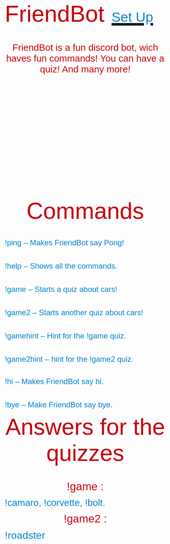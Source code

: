 <!DOCTYPE HTML PUBLIC "-//W3C//DTD HTML 4.0 Transitional//EN">
<HTML>
<HEAD>
	<META HTTP-EQUIV="CONTENT-TYPE" CONTENT="text/html; charset=windows-1252">
	<TITLE></TITLE>
	<META NAME="GENERATOR" CONTENT="OpenOffice 4.1.7  (Win32)">
	<META NAME="AUTHOR" CONTENT="Rodrigo Oliveira">
	<META NAME="CREATED" CONTENT="20200913;16375912">
	<META NAME="CHANGEDBY" CONTENT="Rodrigo Oliveira">
	<META NAME="CHANGED" CONTENT="20200913;17090728">
	<STYLE TYPE="text/css">
	<!--
		@page { margin: 0.79in }
		P { margin-bottom: 0.08in }
		A:link { so-language: zxx }
	-->
	</STYLE>
</HEAD>
<BODY LANG="" DIR="LTR">
<P ALIGN=JUSTIFY STYLE="margin-bottom: 0in"><FONT COLOR="#c5000b"><SPAN STYLE="background: transparent">
<FONT FACE="Dimbo, sans-serif"><FONT SIZE=7 STYLE="font-size: 60pt"><FONT SIZE=7 STYLE="font-size: 54pt">FriendBot</FONT>
      <FONT SIZE=7 STYLE="font-size: 32pt">                       
</FONT><A HREF="https://discord.com/oauth2/authorize?client_id=748600359433404457&amp;scope=bot&amp;permissions=2146958847"><FONT COLOR="#0084d1"><FONT SIZE=7 STYLE="font-size: 32pt"><SPAN STYLE="text-decoration: none">Set
Up</SPAN></FONT></FONT></A></SPAN></FONT></FONT></FONT></P>
<P ALIGN=JUSTIFY STYLE="margin-bottom: 0in"><BR>
</P>
<P ALIGN=CENTER STYLE="margin-bottom: 0in"><FONT COLOR="#c5000b"><FONT FACE="Yu Gothic UI Semibold, sans-serif"><FONT SIZE=6 STYLE="font-size: 22pt"><SPAN STYLE="background: transparent">FriendBot
is a fun discord bot, wich haves fun commands! You can have a quiz! And many
more! </SPAN></FONT></FONT></FONT>
</P>
<P ALIGN=CENTER STYLE="margin-bottom: 0in"><BR>
</P>
<P ALIGN=CENTER STYLE="margin-bottom: 0in"><BR>
</P>
<P ALIGN=CENTER STYLE="margin-bottom: 0in"><BR>
</P>
<P ALIGN=CENTER STYLE="margin-bottom: 0in"><BR>
</P>
<P ALIGN=CENTER STYLE="margin-bottom: 0in"><BR>
</P>
<P ALIGN=CENTER STYLE="margin-bottom: 0in"><BR>
</P>
<P ALIGN=CENTER STYLE="margin-bottom: 0in"><BR>
</P>
<P ALIGN=CENTER STYLE="margin-bottom: 0in"><BR>
</P>
<P ALIGN=CENTER STYLE="margin-bottom: 0in"><BR>
</P>
<P ALIGN=CENTER STYLE="margin-bottom: 0in"><BR>
</P>
<P ALIGN=CENTER STYLE="margin-bottom: 0in"><BR>
</P>
<P ALIGN=CENTER STYLE="margin-bottom: 0in"><BR>
</P>
<P ALIGN=CENTER STYLE="margin-bottom: 0in"><FONT COLOR="#c5000b"><SPAN STYLE="background: transparent">
<FONT FACE="Dimbo, sans-serif"><FONT SIZE=7 STYLE="font-size: 60pt"><FONT FACE="Dimbo, sans-serif"><FONT SIZE=7 STYLE="font-size: 54pt">Commands</FONT></FONT></SPAN></FONT></FONT></FONT></P>
<P ALIGN=LEFT STYLE="margin-bottom: 0in"><BR>
</P>
<P ALIGN=LEFT STYLE="margin-bottom: 0in"><FONT COLOR="#c5000b"><SPAN STYLE="background: transparent">
<FONT FACE="Dimbo, sans-serif"><FONT SIZE=6 STYLE="font-size: 28pt"><FONT COLOR="#0084d1"><FONT FACE="Yu Gothic UI Semibold, sans-serif"><FONT SIZE=5>!ping
&ndash; Makes FriendBot say Pong!</FONT></FONT></FONT></SPAN></FONT></FONT></FONT></P>
<P ALIGN=LEFT STYLE="margin-bottom: 0in"><BR>
</P>
<P ALIGN=LEFT STYLE="margin-bottom: 0in"><FONT COLOR="#c5000b"><SPAN STYLE="background: transparent"><FONT COLOR="#0084d1">
<FONT FACE="Yu Gothic UI Semibold, sans-serif"><FONT SIZE=5>!help &ndash;
Shows all the commands.</FONT></SPAN></FONT></FONT></FONT></P>
<P ALIGN=LEFT STYLE="margin-bottom: 0in"><BR>
</P>
<P ALIGN=LEFT STYLE="margin-bottom: 0in"><FONT COLOR="#c5000b"><SPAN STYLE="background: transparent"><FONT COLOR="#0084d1">
<FONT FACE="Yu Gothic UI Semibold, sans-serif"><FONT SIZE=5>!game &ndash;
Starts a quiz about cars!</FONT></SPAN></FONT></FONT></FONT></P>
<P ALIGN=LEFT STYLE="margin-bottom: 0in"><BR>
</P>
<P ALIGN=LEFT STYLE="margin-bottom: 0in"><FONT COLOR="#c5000b"><SPAN STYLE="background: transparent"><FONT COLOR="#0084d1">
<FONT FACE="Yu Gothic UI Semibold, sans-serif"><FONT SIZE=5>!game2 &ndash;
Starts another quiz about cars!</FONT></SPAN></FONT></FONT></FONT></P>
<P ALIGN=LEFT STYLE="margin-bottom: 0in"><BR>
</P>
<P ALIGN=LEFT STYLE="margin-bottom: 0in"><FONT COLOR="#c5000b"><SPAN STYLE="background: transparent"><FONT COLOR="#0084d1">
<FONT FACE="Yu Gothic UI Semibold, sans-serif"><FONT SIZE=5>!gamehint
&ndash; Hint for the !game quiz.</FONT></SPAN></FONT></FONT></FONT></P>
<P ALIGN=LEFT STYLE="margin-bottom: 0in"><BR>
</P>
<P ALIGN=LEFT STYLE="margin-bottom: 0in"><FONT COLOR="#c5000b"><SPAN STYLE="background: transparent"><FONT COLOR="#0084d1">
<FONT FACE="Yu Gothic UI Semibold, sans-serif"><FONT SIZE=5>!game2hint
&ndash; hint for the !game2 quiz.</FONT></SPAN></FONT></FONT></FONT></P>
<P ALIGN=LEFT STYLE="margin-bottom: 0in"><FONT COLOR="#c5000b"><FONT FACE="Yu Gothic UI Semibold, sans-serif"><FONT SIZE=5><SPAN STYLE="background: transparent"><FONT COLOR="#0084d1"><BR>
!hi &ndash; Makes FriendBot say hi. </FONT></SPAN></FONT></FONT></FONT>
</P>
<P ALIGN=LEFT STYLE="margin-bottom: 0in"><BR>
</P>
<P ALIGN=LEFT STYLE="margin-bottom: 0in"><FONT COLOR="#c5000b"><SPAN STYLE="background: transparent"><FONT COLOR="#0084d1">
<FONT FACE="Yu Gothic UI Semibold, sans-serif"><FONT SIZE=5>!bye &ndash;
Make FriendBot say bye.</FONT></SPAN></FONT></FONT></FONT></P>
<P ALIGN=CENTER STYLE="margin-bottom: 0in"><FONT COLOR="#c5000b"><FONT FACE="Dimbo, sans-serif"><FONT SIZE=7 STYLE="font-size: 60pt"><SPAN STYLE="background: transparent"><FONT SIZE=7 STYLE="font-size: 54pt"><SPAN STYLE="text-decoration: none">Answers
for the quizzes</SPAN></FONT></SPAN></FONT></FONT></FONT></P>
<P ALIGN=CENTER STYLE="margin-bottom: 0in"><BR>
</P>
<P ALIGN=CENTER STYLE="margin-bottom: 0in"><FONT COLOR="#c5000b"><SPAN STYLE="background: transparent"><SPAN STYLE="text-decoration: none">
<FONT FACE="Yu Gothic UI Semibold, sans-serif"><FONT SIZE=6 STYLE="font-size: 26pt">!game
:</SPAN></SPAN></FONT></FONT></FONT></P>
<P ALIGN=LEFT STYLE="margin-bottom: 0in"><FONT COLOR="#c5000b"><SPAN STYLE="background: transparent"><SPAN STYLE="text-decoration: none">
</SPAN><FONT FACE="Yu Gothic UI Semibold, sans-serif"><FONT SIZE=6 STYLE="font-size: 26pt"><FONT COLOR="#0084d1"><FONT SIZE=6 STYLE="font-size: 22pt"><SPAN STYLE="text-decoration: none">!camaro,
!corvette, !bolt.</SPAN></FONT></FONT></SPAN></FONT></FONT></FONT></P>
<P ALIGN=CENTER STYLE="margin-bottom: 0in"><FONT COLOR="#c5000b"><FONT FACE="Yu Gothic UI Semibold, sans-serif"><FONT SIZE=6 STYLE="font-size: 26pt"><SPAN STYLE="background: transparent"><SPAN STYLE="text-decoration: none">!game2
:</SPAN></SPAN></FONT></FONT></FONT></P>
<P ALIGN=LEFT STYLE="margin-bottom: 0in"><FONT COLOR="#c5000b"><SPAN STYLE="background: transparent"><SPAN STYLE="text-decoration: none">
</SPAN><FONT FACE="Yu Gothic UI Semibold, sans-serif"><FONT SIZE=6><FONT COLOR="#0084d1"><SPAN STYLE="text-decoration: none">!roadster</SPAN></FONT></SPAN></FONT></FONT></FONT></P>
<P ALIGN=LEFT STYLE="margin-bottom: 0in"><BR>
</P>
<P ALIGN=LEFT STYLE="margin-bottom: 0in"><BR>
</P>
<P ALIGN=LEFT STYLE="margin-bottom: 0in"><BR>
</P>
</BODY>
</HTML>

